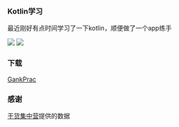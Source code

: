 ### Kotlin学习 ###
最近刚好有点时间学习了一下kotlin，顺便做了一个app练手


![](http://oo2ge5zz3.bkt.clouddn.com/gankprac_1.png?imageMogr2/auto-orient/strip%7CimageView2/2/w/500)
![](http://oo2ge5zz3.bkt.clouddn.com/gankprac_2.png?imageMogr2/auto-orient/strip%7CimageView2/2/w/500)

### 下载 ###
[GankPrac](http://oo2ge5zz3.bkt.clouddn.com/gankprac.apk)
### 感谢 ###
[干货集中营](http://gank.io/)提供的数据